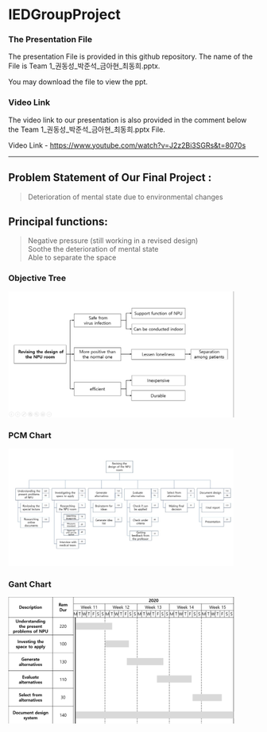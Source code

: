 # IEDGroupProject

### The Presentation File
The presentation File is provided in this github repository. 
The name of the File is Team 1_권동성_박준석_금아현_최동희.pptx. 

You may download the file to view the ppt.

### Video Link
The video link to our presentation is also provided in the comment below the Team 1_권동성_박준석_금아현_최동희.pptx File.

Video Link - https://www.youtube.com/watch?v=J2z2Bi3SGRs&t=8070s
***


## Problem Statement of Our Final Project : 
> Deterioration of mental state due to environmental changes     
## Principal functions: 
> Negative pressure (still working in a revised design)   
> Soothe the deterioration of mental state  
>	Able to separate the space   

### Objective Tree
<img src="https://github.com/Junduck15/IEDGroupProject/blob/main/objective_tree.png?raw=true" width="90%"></img>

### PCM Chart
<img src="https://github.com/Junduck15/IEDGroupProject/blob/main/PCM.jpg?raw=true" width="90%"></img>


### Gant Chart
<img src="https://github.com/Junduck15/IEDGroupProject/blob/main/Gant chart.png?raw=true" width="90%"></img>
